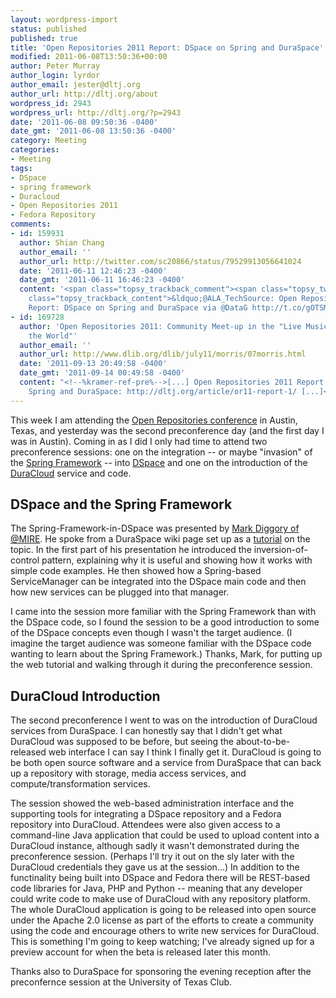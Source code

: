 ```yaml
---
layout: wordpress-import
status: published
published: true
title: 'Open Repositories 2011 Report: DSpace on Spring and DuraSpace'
modified: 2011-06-08T13:50:36+00:00
author: Peter Murray
author_login: lyrdor
author_email: jester@dltj.org
author_url: http://dltj.org/about
wordpress_id: 2943
wordpress_url: http://dltj.org/?p=2943
date: '2011-06-08 09:50:36 -0400'
date_gmt: '2011-06-08 13:50:36 -0400'
category: Meeting
categories:
- Meeting
tags:
- DSpace
- spring framework
- Duracloud
- Open Repositories 2011
- Fedora Repository
comments:
- id: 159931
  author: Shian Chang
  author_email: ''
  author_url: http://twitter.com/sc20866/status/79529913056641024
  date: '2011-06-11 12:46:23 -0400'
  date_gmt: '2011-06-11 16:46:23 -0400'
  content: '<span class="topsy_trackback_comment"><span class="topsy_twitter_username"><span
    class="topsy_trackback_content">&ldquo;@ALA_TechSource: Open Repositories 2011
    Report: DSpace on Spring and DuraSpace via @DataG http://t.co/gOTSM9h&rdquo;</span></span>'
- id: 169728
  author: 'Open Repositories 2011: Community Meet-up in the "Live Music Capital of
    the World"'
  author_email: ''
  author_url: http://www.dlib.org/dlib/july11/morris/07morris.html
  date: '2011-09-13 20:49:58 -0400'
  date_gmt: '2011-09-14 00:49:58 -0400'
  content: "<!--%kramer-ref-pre%-->[...] Open Repositories 2011 Report: DSpace on
    Spring and DuraSpace: http://dltj.org/article/or11-report-1/ [...]<!--%kramer-ref-post%-->"
---
```

<p>This week I am attending the <a href="https://conferences.tdl.org/or/index.php/OR2011/OR2011main">Open Repositories conference</a> in Austin, Texas, and yesterday was the second preconference day (and the first day I was in Austin).  Coming in as I did I only had time to attend two preconference sessions: one on the integration -- or maybe "invasion" of the <a href="http://www.springsource.org/" title="SpringSource.org |">Spring Framework</a> -- into <a href="http://www.dspace.org/" title="http://www.dspace.org/">DSpace</a> and one on the introduction of the <a href="http://duracloud.org/" title="NOW AVAILABLE: DuraCloud Open Source 0.7 | Duraspace">DuraCloud</a> service and code.<br />
<!--more--></p>
<h2>DSpace and the Spring Framework</h2>
<p>The Spring-Framework-in-DSpace was presented by <a href="https://profiles.google.com/mdiggory/about">Mark Diggory of @MIRE</a>.  He spoke from a DuraSpace wiki page set up as a <a href="https://wiki.duraspace.org/display/DSPACE/DSpace+Spring+Services+Tutorial">tutorial</a> on the topic.  In the first part of his presentation he introduced the inversion-of-control pattern, explaining why it is useful and showing how it works with simple code examples.  He then showed how a Spring-based ServiceManager can be integrated into the DSpace main code and then how new services can be plugged into that manager.</p>
<p>I came into the session more familiar with the Spring Framework than with the DSpace code, so I found the session to be a good introduction to some of the DSpace concepts even though I wasn't the target audience.  (I imagine the target audience was someone familiar with the DSpace code wanting to learn about the Spring Framework.)  Thanks, Mark, for putting up the web tutorial and walking through it during the preconference session.</p>
<h2>DuraCloud Introduction</h2>
<p>The second preconference I went to was on the introduction of DuraCloud services from DuraSpace.  I can honestly say that I didn't get what DuraCloud was supposed to be before, but seeing the about-to-be-released web interface I can say I think I finally get it.  DuraCloud is going to be both open source software and a service from DuraSpace that can back up a repository with storage, media access services, and compute/transformation services.</p>
<p>The session showed the web-based administration interface and the supporting tools for integrating a DSpace repository and a Fedora repository into DuraCloud.  Attendees were also given access to a command-line Java application that could be used to upload content into a DuraCloud instance, although sadly it wasn't demonstrated during the preconference session.  (Perhaps I'll try it out on the sly later with the DuraCloud credentials they gave us at the session...)  In addition to the functinality being built into DSpace and Fedora there will be REST-based code libraries for Java, PHP and Python -- meaning that any developer could write code to make use of DuraCloud with any repository platform.  The whole DuraCloud application is going to be released into open source under the Apache 2.0 license as part of the efforts to create a community using the code and encourage others to write new services for DuraCloud.  This is something I'm going to keep watching; I've already signed up for a preview account for when the beta is released later this month.</p>
<p>Thanks also to DuraSpace for sponsoring the evening reception after the preconfernce session at the University of Texas Club.</p>
